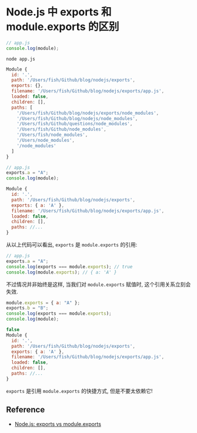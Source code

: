 # Node.js 中 exports 和 module.exports 的区别

```js
// app.js
console.log(module);
```

```shell
node app.js
```

```js
Module {
  id: '.',
  path: '/Users/fish/Github/blog/nodejs/exports',
  exports: {},
  filename: '/Users/fish/Github/blog/nodejs/exports/app.js',
  loaded: false,
  children: [],
  paths: [
    '/Users/fish/Github/blog/nodejs/exports/node_modules',
    '/Users/fish/Github/blog/nodejs/node_modules',
    '/Users/fish/Github/questions/node_modules',
    '/Users/fish/Github/node_modules',
    '/Users/fish/node_modules',
    '/Users/node_modules',
    '/node_modules'
  ]
}
```

```js
// app.js
exports.a = "A";
console.log(module);
```

```js
Module {
  id: '.',
  path: '/Users/fish/Github/blog/nodejs/exports',
  exports: { a: 'A' },
  filename: '/Users/fish/Github/blog/nodejs/exports/app.js',
  loaded: false,
  children: [],
  paths: //...
}
```

从以上代码可以看出, `exports` 是 `module.exports` 的引用:

```js
// app.js
exports.a = "A";
console.log(exports === module.exports); // true
console.log(module.exports); // { a: 'A' }
```

不过情况并非始终是这样, 当我们对 `module.exports` 赋值时, 这个引用关系立刻会失效.

```js
module.exports = { a: "A" };
exports.b = "B";
console.log(exports === module.exports);
console.log(module);
```

```js
false
Module {
  id: '.',
  path: '/Users/fish/Github/blog/nodejs/exports',
  exports: { a: 'A' },
  filename: '/Users/fish/Github/blog/nodejs/exports/app.js',
  loaded: false,
  children: [],
  paths: //...
}
```

`exports` 是引用 `module.exports` 的快捷方式, 但是不要太依赖它!


## Reference

- [Node.js: exports vs module.exports](https://www.hacksparrow.com/nodejs/exports-vs-module-exports.html)